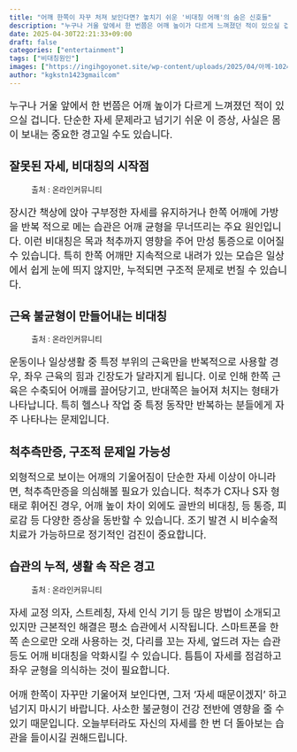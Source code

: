 ```yaml
---
title: "어깨 한쪽이 자꾸 처져 보인다면? 놓치기 쉬운 '비대칭 어깨'의 숨은 신호들"
description: "누구나 거울 앞에서 한 번쯤은 어깨 높이가 다르게 느껴졌던 적이 있으실 겁니다. 단순한 자세 문제라고 넘기기 쉬운 이 증상, 사실은 몸이 보내는 중요한 경고일 수도 있습니다."
date: 2025-04-30T22:21:33+09:00
draft: false
categories: ["entertainment"]
tags: ["비대칭원인"]
images: ["https://ingihgoyonet.site/wp-content/uploads/2025/04/아께-1024x683.jpg", "https://ingihgoyonet.site/wp-content/uploads/2025/04/비대칭어깨-1024x683.png", "https://ingihgoyonet.site/wp-content/uploads/2025/04/척추-1024x683.jpg"]
author: "kgkstn1423gmailcom"
---
```


<p style="font-size:18px">누구나 거울 앞에서 한 번쯤은 어깨 높이가 다르게 느껴졌던 적이 있으실 겁니다. 단순한 자세 문제라고 넘기기 쉬운 이 증상, 사실은 몸이 보내는 중요한 경고일 수도 있습니다.</p> <h2 >잘못된 자세, 비대칭의 시작점</h2> <figure ><img src="https://ingihgoyonet.site/wp-content/uploads/2025/04/아께-1024x683.jpg" alt="" style="aspect-ratio:16/9;object-fit:cover"/><figcaption >출처 : 온라인커뮤니티</figcaption></figure> <p style="font-size:18px">장시간 책상에 앉아 구부정한 자세를 유지하거나 한쪽 어깨에 가방을 반복 적으로 메는 습관은 어깨 균형을 무너뜨리는 주요 원인입니다. 이런 비대칭은 목과 척추까지 영향을 주어 만성 통증으로 이어질 수 있습니다. 특히 한쪽 어깨만 지속적으로 내려가 있는 모습은 일상에서 쉽게 눈에 띄지 않지만, 누적되면 구조적 문제로 번질 수 있습니다.</p> <h2 >근육 불균형이 만들어내는 비대칭</h2> <figure ><img src="https://ingihgoyonet.site/wp-content/uploads/2025/04/비대칭어깨-1024x683.png" alt="" style="aspect-ratio:16/9;object-fit:cover"/><figcaption >출처 : 온라인커뮤니티</figcaption></figure> <p style="font-size:18px">운동이나 일상생활 중 특정 부위의 근육만을 반복적으로 사용할 경우, 좌우 근육의 힘과 긴장도가 달라지게 됩니다. 이로 인해 한쪽 근육은 수축되어 어깨를 끌어당기고, 반대쪽은 늘어져 처지는 형태가 나타납니다. 특히 헬스나 작업 중 특정 동작만 반복하는 분들에게 자주 나타나는 문제입니다.</p> <h2 >척추측만증, 구조적 문제일 가능성</h2> <p style="font-size:18px">외형적으로 보이는 어깨의 기울어짐이 단순한 자세 이상이 아니라면, 척추측만증을 의심해볼 필요가 있습니다. 척추가 C자나 S자 형태로 휘어진 경우, 어깨 높이 차이 외에도 골반의 비대칭, 등 통증, 피로감 등 다양한 증상을 동반할 수 있습니다. 조기 발견 시 비수술적 치료가 가능하므로 정기적인 검진이 중요합니다.</p> <h2 >습관의 누적, 생활 속 작은 경고</h2> <figure ><img src="https://ingihgoyonet.site/wp-content/uploads/2025/04/척추-1024x683.jpg" alt="" style="aspect-ratio:16/9;object-fit:cover"/><figcaption >출처 : 온라인커뮤니티</figcaption></figure> <p style="font-size:18px">자세 교정 의자, 스트레칭, 자세 인식 기기 등 많은 방법이 소개되고 있지만 근본적인 해결은 평소 습관에서 시작됩니다. 스마트폰을 한쪽 손으로만 오래 사용하는 것, 다리를 꼬는 자세, 엎드려 자는 습관 등도 어깨 비대칭을 악화시킬 수 있습니다. 틈틈이 자세를 점검하고 좌우 균형을 의식하는 것이 필요합니다.</p> <p style="font-size:18px">어깨 한쪽이 자꾸만 기울어져 보인다면, 그저 ‘자세 때문이겠지’ 하고 넘기지 마시기 바랍니다. 사소한 불균형이 건강 전반에 영향을 줄 수 있기 때문입니다. 오늘부터라도 자신의 자세를 한 번 더 돌아보는 습관을 들이시길 권해드립니다.</p>